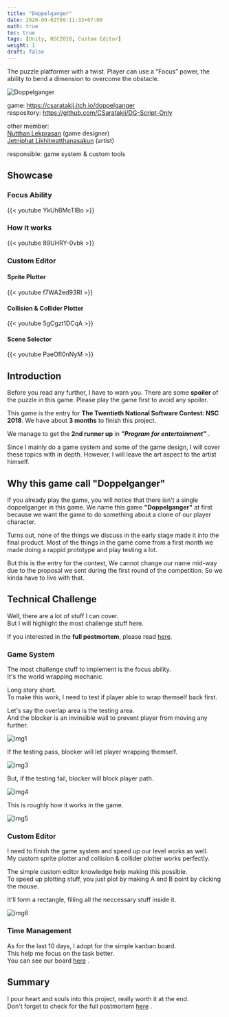 ```yaml
---
title: "Doppelganger"
date: 2020-09-02T09:11:33+07:00
math: true
toc: true
tags: [Unity, NSC2018, Custom Editor]
weight: 1
draft: false
---
```

The puzzle platformer with a twist. Player can use a “Focus” power, the ability to bend a dimension to overcome the obstacle.

![Doppelganger](/img/dg-cover.png)

<!--more-->

game: https://csaratakij.itch.io/doppelganger \
respository: https://github.com/CSaratakij/DG-Script-Only

other member: \
[Nutthan Lekprasan](mailto:nutthanlekprasan@outlook.co.th) (game designer) \
[Jetniphat Likhitwatthanasakun](mailto:jetniphatoat@gmail.com) (artist)

responsible: game system & custom tools

## Showcase
### Focus Ability
{{< youtube YkUhBMcTIBo >}}

### How it works
{{< youtube 89UHRY-0vbk >}}

### Custom Editor
#### Sprite Plotter
{{< youtube f7WA2ed93RI >}}

#### Collision & Collider Plotter
{{< youtube 5gCgzt1DCqA >}}

#### Scene Selector
{{< youtube PaeOfl0nNyM >}}

## Introduction
Before you read any further, I have to warn you. There are some __spoiler__ of the puzzle in this game. Please play the game first to avoid any spoiler.

This game is the entry for __The Twentieth National Software Contest: NSC 2018__.
We have about __3 months__ to finish this project.

We manage to get the __2nd runner up__ in ___"Program for entertainment"___ .

Since I mainly do a game system and some of the game design, I will cover these topics with in depth. However, I will leave the art aspect to the 
artist himself.

## Why this game call "Doppelganger"
If you already play the game, you will notice that there isn't a single doppelganger in this game.
We name this game __"Doppelganger"__ at first because we want the game to do something about a clone of our player character.

Turns out, none of the things we discuss in the early stage made it into the final product.
Most of the things in the game come from a first month we made doing a rappid prototype and play testing a lot.

But this is the entry for the contest, We cannot change our name mid-way due to the proposal we sent during the first round of the competition. So we kinda have to live with that.

## Technical Challenge
Well, there are a lot of stuff I can cover. \
But I will highlight the most challenge stuff here.

If you interested in the __full postmortem__, please read [here](https://csaratakij.github.io/projects/doppelganger).

### Game System
The most challenge stuff to implement is the focus ability.\
It's the world wrapping mechanic.

Long story short.\
To make this work, I need to test if player able to wrap themself back first.

Let's say the overlap area is the testing area. \
And the blocker is an invinsible wall to prevent player from moving any further.

![img1](/img/dg-blocker-01.jpg)

If the testing pass, blocker will let player wrapping themself.

![img3](/img/dg-blocker-03.jpg)

But, if the testing fail, blocker will block player path.

![img4](/img/dg-blocker-04.jpg)

This is roughly how it works in the game.

![img5](/img/dg-blocking-kiss-allow-explain.png)

### Custom Editor
I need to finish the game system and speed up our level works as well.\
My custom sprite plotter and collision & collider plotter works perfectly.

The simple custom editor knowledge help making this possible. \
To speed up plotting stuff, you just plot by making A and
B point by clicking the mouse.

It'll form a rectangle, filling all the neccessary stuff inside it.

![img6](/img/dg-A-B.png)


### Time Management
As for the last 10 days, I adopt for the simple kanban board. \
This help me focus on the task better. \
You can see our board [here](https://trello.com/b/hVPRrx2p/dg-frame) .

## Summary
I pour heart and souls into this project, really worth it at the end. \
Don't forget to check for the full postmortem [here](https://csaratakij.github.io/projects/doppelganger) .


